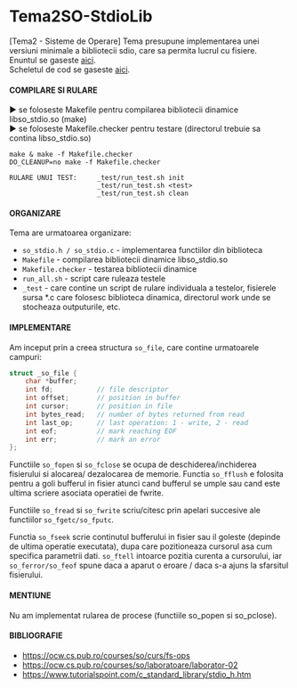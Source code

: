 # Tema2SO-StdioLib
[Tema2 - Sisteme de Operare] Tema presupune implementarea unei versiuni minimale a bibliotecii sdio, care sa permita lucrul cu fisiere. <br>
Enuntul se gaseste [aici](https://ocw.cs.pub.ro/courses/so/teme/tema-2). <br>
Scheletul de cod se gaseste [aici](https://github.com/systems-cs-pub-ro/so/tree/master/assignments/2-stdio).

#### COMPILARE SI RULARE

► se foloseste Makefile pentru compilarea bibliotecii dinamice libso_stdio.so (make) <br>
► se foloseste Makefile.checker pentru testare (directorul trebuie sa contina libso_stdio.so)
  
    make & make -f Makefile.checker
    DO_CLEANUP=no make -f Makefile.checker 
    
    RULARE UNUI TEST:     _test/run_test.sh init
                          _test/run_test.sh <test>
                          _test/run_test.sh clean



#### ORGANIZARE
Tema are urmatoarea organizare:
- ```so_stdio.h / so_stdio.c``` - implementarea functiilor din biblioteca
- ```Makefile``` - compilarea bibliotecii dinamice libso_stdio.so
- ```Makefile.checker``` - testarea bibliotecii dinamice
- ```run_all.sh``` - script care ruleaza testele
- ```_test``` - care contine un script de rulare individuala a testelor, fisierele sursa *.c care folosesc biblioteca dinamica, directorul work unde se stocheaza outputurile, etc.

#### IMPLEMENTARE
Am inceput prin a creea structura ```so_file```, care contine urmatoarele campuri:
```c
struct _so_file {
	char *buffer;
	int fd;           // file descriptor
	int offset;       // position in buffer
	int cursor;       // position in file
	int bytes_read;   // number of bytes returned from read
	int last_op;      // last operation: 1 - write, 2 - read
	int eof;          // mark reaching EOF
	int err;          // mark an error
};
```


Functiile ```so_fopen``` si ```so_fclose``` se ocupa de deschiderea/inchiderea fisierului si alocarea/
dezalocarea de memorie. Functia ```so_fflush``` e folosita pentru a goli bufferul in fisier 
atunci cand bufferul se umple sau cand este ultima scriere asociata operatiei de fwrite.

Functiile ```so_fread``` si ```so_fwrite``` scriu/citesc prin apelari succesive ale functiilor ```so_fgetc/so_fputc```.

Functia ```so_fseek``` scrie continutul bufferului in fisier sau il goleste (depinde de ultima
operatie executata), dupa care pozitioneaza cursorul asa cum specifica parametrii dati. 
```so_ftell``` intoarce pozitia curenta a cursorului, iar ```so_ferror/so_feof``` spune daca a aparut
o eroare / daca s-a ajuns la sfarsitul fisierului. 

#### MENTIUNE

Nu am implementat rularea de procese (functiile so_popen si so_pclose).

#### BIBLIOGRAFIE
 - https://ocw.cs.pub.ro/courses/so/curs/fs-ops
 - https://ocw.cs.pub.ro/courses/so/laboratoare/laborator-02
 - https://www.tutorialspoint.com/c_standard_library/stdio_h.htm
 
